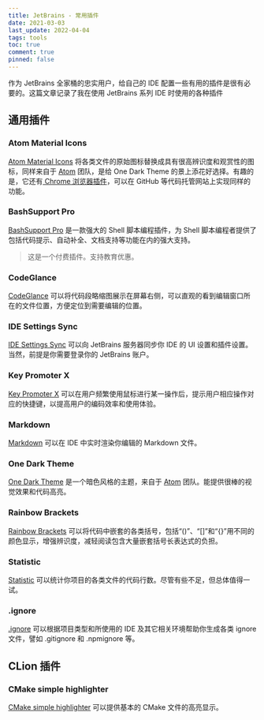 ```yaml
---
title: JetBrains - 常用插件
date: 2021-03-03
last_update: 2022-04-04
tags: tools
toc: true
comment: true
pinned: false
---
```


作为 JetBrains 全家桶的忠实用户，给自己的 IDE 配置一些有用的插件是很有必要的。这篇文章记录了我在使用 JetBrains 系列 IDE 时使用的各种插件

## 通用插件

### Atom Material Icons

[Atom Material Icons](https://plugins.jetbrains.com/plugin/10044-atom-material-icons) 将各类文件的原始图标替换成具有很高辨识度和观赏性的图标，同样来自于 [Atom](https://atom.io/themes) 团队，是给 One Dark Theme 的景上添花好选择。有趣的是，它还有[ Chrome 浏览器插件](https://chrome.google.com/webstore/detail/atom-file-icons-web/pljfkbaipkidhmaljaaakibigbcmmpnc)，可以在 GitHub 等代码托管网站上实现同样的功能。

### BashSupport Pro

[BashSupport Pro](https://plugins.jetbrains.com/plugin/13841-bashsupport-pro) 是一款强大的 Shell 脚本编程插件，为 Shell 脚本编程者提供了包括代码提示、自动补全、文档支持等功能在内的强大支持。

> 这是一个付费插件。支持教育优惠。

### CodeGlance

[CodeGlance](https://plugins.jetbrains.com/plugin/index?xmlId=net.vektah.codeglance) 可以将代码段略缩图展示在屏幕右侧，可以直观的看到编辑窗口所在的文件位置，方便定位到需要编辑的位置。

### IDE Settings Sync

[IDE Settings Sync](https://plugins.jetbrains.com/plugin/15525-ide-settings-sync) 可以向 JetBrains 服务器同步你 IDE 的 UI 设置和插件设置。当然，前提是你需要登录你的 JetBrains 账户。

### Key Promoter X

[Key Promoter X](https://plugins.jetbrains.com/plugin/9792-key-promoter-x) 可以在用户频繁使用鼠标进行某一操作后，提示用户相应操作对应的快捷键，以提高用户的编码效率和使用体验。

### Markdown

[Markdown](https://plugins.jetbrains.com/plugin/7793-markdown) 可以在 IDE 中实时渲染你编辑的 Markdown 文件。

### One Dark Theme

[One Dark Theme](https://plugins.jetbrains.com/plugin/11938-one-dark-theme) 是一个暗色风格的主题，来自于 [Atom](https://atom.io/themes) 团队。能提供很棒的视觉效果和代码高亮。

### Rainbow Brackets

[Rainbow Brackets](https://plugins.jetbrains.com/plugin/10080-rainbow-brackets) 可以将代码中嵌套的各类括号，包括“()”、“[]”和“{}”用不同的颜色显示，增强辨识度，减轻阅读包含大量嵌套括号长表达式的负担。

### Statistic

[Statistic](https://plugins.jetbrains.com/plugin/4509-statistic) 可以统计你项目的各类文件的代码行数。尽管有些不足，但总体值得一试。

### .ignore

[.ignore](https://plugins.jetbrains.com/plugin/7495--ignore) 可以根据项目类型和所使用的 IDE 及其它相关环境帮助你生成各类 ignore 文件，譬如 .gitignore 和 .npmignore 等。

## CLion 插件

### CMake simple highlighter

[CMake simple highlighter](https://plugins.jetbrains.com/plugin/10089-cmake-simple-highlighter) 可以提供基本的 CMake 文件的高亮显示。

